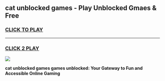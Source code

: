 
## cat unblocked games - Play Unblocked Gmaes & Free
<h3>
<a href="https://premium.freeplayer.one?title=cat_unblocked_games&ref=19F">CLICK TO PLAY</a></h3>
<hr>

<h3>
<a href="https://premium.freeplayer.one?title=cat_unblocked_games&ref=19F">CLICK 2 PLAY</a>
  
</h3>

<a href="https://premium.freeplayer.one?title=cat_unblocked_games&ref=19F/"><img src="https://clearcache.store/games.png"></a>


**cat unblocked games games unblocked: Your Gateway to Fun and Accessible Online Gaming**

